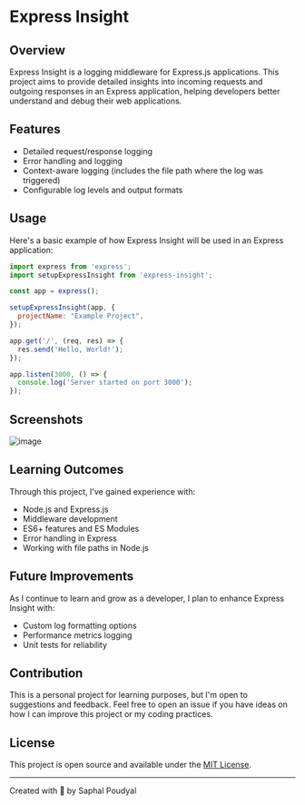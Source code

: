 # Express Insight

## Overview
Express Insight is a logging middleware for Express.js applications. This project aims to provide detailed insights into incoming requests and outgoing responses in an Express application, helping developers better understand and debug their web applications.

## Features
- Detailed request/response logging
- Error handling and logging
- Context-aware logging (includes the file path where the log was triggered)
- Configurable log levels and output formats

## Usage
Here's a basic example of how Express Insight will be used in an Express application:

```javascript
import express from 'express';
import setupExpressInsight from 'express-insight';

const app = express();

setupExpressInsight(app, {
  projectName: "Example Project",
});

app.get('/', (req, res) => {
  res.send('Hello, World!');
});

app.listen(3000, () => {
  console.log('Server started on port 3000');
});
```

## Screenshots
![image](https://github.com/user-attachments/assets/51ee73aa-db17-4c87-9ca4-211dd9aa602b)


## Learning Outcomes
Through this project, I've gained experience with:
- Node.js and Express.js
- Middleware development
- ES6+ features and ES Modules
- Error handling in Express
- Working with file paths in Node.js

## Future Improvements
As I continue to learn and grow as a developer, I plan to enhance Express Insight with:
- Custom log formatting options
- Performance metrics logging
- Unit tests for reliability

## Contribution
This is a personal project for learning purposes, but I'm open to suggestions and feedback. Feel free to open an issue if you have ideas on how I can improve this project or my coding practices.

## License
This project is open source and available under the [MIT License](LICENSE).

---

Created with 💓 by Saphal Poudyal
